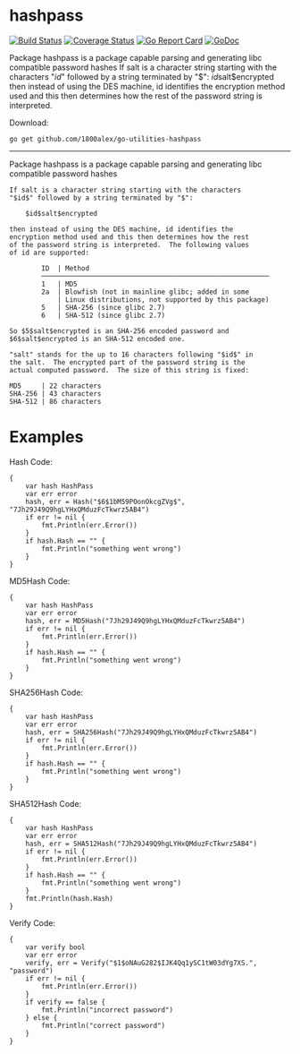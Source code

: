 # hashpass
[![Build Status](https://travis-ci.com/1800alex/go-utilities-hashpass.svg?branch=master)](https://travis-ci.com/1800alex/go-utilities-hashpass)
[![Coverage Status](https://coveralls.io/repos/github/1800alex/go-utilities-hashpass/badge.svg?branch=master)](https://coveralls.io/github/1800alex/go-utilities-hashpass?branch=master)
[![Go Report Card](https://goreportcard.com/badge/github.com/1800alex/go-utilities-hashpass)](https://goreportcard.com/report/github.com/1800alex/go-utilities-hashpass)
[![GoDoc](https://godoc.org/github.com/1800alex/go-utilities-hashpass?status.svg)](https://godoc.org/github.com/1800alex/go-utilities-hashpass)

Package hashpass is a package capable parsing and generating libc compatible password hashes If salt is a character string starting with the characters "$id$" followed by a string terminated by "$": $id$salt$encrypted then instead of using the DES machine, id identifies the encryption method used and this then determines how the rest of the password string is interpreted.

Download:
```shell
go get github.com/1800alex/go-utilities-hashpass
```

* * *
Package hashpass is a package capable parsing and generating libc compatible password hashes

```
If salt is a character string starting with the characters
"$id$" followed by a string terminated by "$":

	$id$salt$encrypted

then instead of using the DES machine, id identifies the
encryption method used and this then determines how the rest
of the password string is interpreted.  The following values
of id are supported:

		ID  | Method
		─────────────────────────────────────────────────────────
		1   | MD5
		2a  | Blowfish (not in mainline glibc; added in some
			| Linux distributions, not supported by this package)
		5   | SHA-256 (since glibc 2.7)
		6   | SHA-512 (since glibc 2.7)

So $5$salt$encrypted is an SHA-256 encoded password and
$6$salt$encrypted is an SHA-512 encoded one.

"salt" stands for the up to 16 characters following "$id$" in
the salt.  The encrypted part of the password string is the
actual computed password.  The size of this string is fixed:

MD5     | 22 characters
SHA-256 | 43 characters
SHA-512 | 86 characters
```





# Examples

Hash
Code:

```
{
	var hash HashPass
	var err error
	hash, err = Hash("$6$1bM59POonOkcgZVg$", "7Jh29J49Q9hgLYHxQMduzFcTkwrz5AB4")
	if err != nil {
		fmt.Println(err.Error())
	}
	if hash.Hash == "" {
		fmt.Println("something went wrong")
	}
}
```


MD5Hash
Code:

```
{
	var hash HashPass
	var err error
	hash, err = MD5Hash("7Jh29J49Q9hgLYHxQMduzFcTkwrz5AB4")
	if err != nil {
		fmt.Println(err.Error())
	}
	if hash.Hash == "" {
		fmt.Println("something went wrong")
	}
}
```


SHA256Hash
Code:

```
{
	var hash HashPass
	var err error
	hash, err = SHA256Hash("7Jh29J49Q9hgLYHxQMduzFcTkwrz5AB4")
	if err != nil {
		fmt.Println(err.Error())
	}
	if hash.Hash == "" {
		fmt.Println("something went wrong")
	}
}
```


SHA512Hash
Code:

```
{
	var hash HashPass
	var err error
	hash, err = SHA512Hash("7Jh29J49Q9hgLYHxQMduzFcTkwrz5AB4")
	if err != nil {
		fmt.Println(err.Error())
	}
	if hash.Hash == "" {
		fmt.Println("something went wrong")
	}
	fmt.Println(hash.Hash)
}
```


Verify
Code:

```
{
	var verify bool
	var err error
	verify, err = Verify("$1$oNAuG282$IJK4Qq1ySC1tW03dYg7XS.", "password")
	if err != nil {
		fmt.Println(err.Error())
	}
	if verify == false {
		fmt.Println("incorrect password")
	} else {
		fmt.Println("correct password")
	}
}
```



